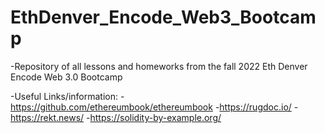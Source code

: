 # EthDenver_Encode_Web3_Bootcamp

-Repository of all lessons and homeworks from the fall 2022 Eth Denver Encode Web 3.0 Bootcamp

-Useful Links/information:
    -https://github.com/ethereumbook/ethereumbook
    -https://rugdoc.io/
    -https://rekt.news/
    -https://solidity-by-example.org/
    
